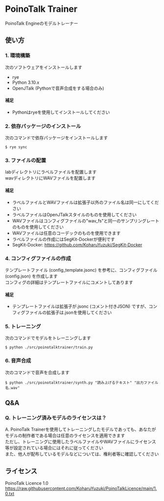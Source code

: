 # PoinoTalk Trainer
PoinoTalk Engineのモデルトレーナー

## 使い方

### 1. 環境構築
次のソフトウェアをインストールします  
- rye
- Python 3.10.x
- OpenJTalk (Pythonで音声合成をする場合のみ)

#### 補足
- Pythonはryeを使用してインストールしてください

### 2. 依存パッケージのインストール
次のコマンドで依存パッケージをインストールします  
```
$ rye sync
```

### 3. ファイルの配置
labディレクトリにラベルファイルを配置します  
wavディレクトリにWAVファイルを配置します  

#### 補足
- ラベルファイルとWAVファイルは拡張子以外のファイル名は同一にしてください
- ラベルファイルはOpenJTalkスタイルのものを使用してください
- WAVファイルはコンフィグファイルの"wav_fs"と同一のサンプリングレートのものを使用してください
- WAVファイルは任意のコーデックのものを使用できます
- ラベルファイルの作成にはSegKit-Dockerが便利です
- SegKit-Docker: https://github.com/KoharuYuzuki/SegKit-Docker

### 4. コンフィグファイルの作成
テンプレートファイル (config_template.jsonc) を参考に、コンフィグファイル (config.json) を作成します  
コンフィグの詳細はテンプレートファイルにコメントしてあります  

#### 補足
- テンプレートファイルは拡張子が.jsonc (コメント付きJSON) ですが、コンフィグファイルの拡張子は.jsonを使用してください

### 5. トレーニング
次のコマンドでモデルをトレーニングします  
```
$ python ./src/poinotalktrainer/train.py
```

### 6. 音声合成
次のコマンドで音声を合成します  
```
$ python ./src/poinotalktrainer/synth.py "読み上げるテキスト" "出力ファイル名.wav"
```

## Q&A

### Q. トレーニング済みモデルのライセンスは？
A. PoinoTalk Trainerを使用してトレーニングしたモデルであっても、あなたがモデルの制作者である場合は任意のライセンスを適用できます  
ただし、トレーニングに使用したラベルファイルやWAVファイルにライセンス等が設定されている場合にはそれに従ってください  
また、他人が配布しているモデルなどについては、権利者等に確認してください  

## ライセンス
PoinoTalk Licence 1.0  
https://raw.githubusercontent.com/KoharuYuzuki/PoinoTalkLicence/main/1.0.txt  
